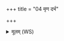 +++
title = "04 मृण दर्भ"

+++
<details><summary>मूलम् (WS)</summary>

मृण दर्भ सपत्नान् मे मृण मे पृतनायतः ।  
मृण मे सर्वान् दुर्हार्दो मृण मे द्विषतो मणे ॥ ४ ॥
</details>